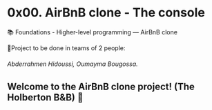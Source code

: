 # 0x00. AirBnB clone - The console 
:books:  Foundations - Higher-level programming ― AirBnB clone

:couple:Project to be done in teams of 2 people:
###### Abderrahmen Hidoussi, Oumayma Bougossa.

## Welcome to the AirBnB clone project! (The Holberton B&B) :loudspeaker: